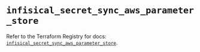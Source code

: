 # `infisical_secret_sync_aws_parameter_store`

Refer to the Terraform Registry for docs: [`infisical_secret_sync_aws_parameter_store`](https://registry.terraform.io/providers/infisical/infisical/0.15.41/docs/resources/secret_sync_aws_parameter_store).
